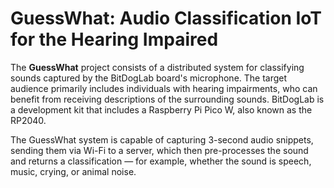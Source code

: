 # GuessWhat: Audio Classification IoT for the Hearing Impaired

The **GuessWhat** project consists of a distributed system for classifying sounds captured by the BitDogLab board's microphone. The target audience primarily includes individuals with hearing impairments, who can benefit from receiving descriptions of the surrounding sounds. BitDogLab is a development kit that includes a Raspberry Pi Pico W, also known as the RP2040.

The GuessWhat system is capable of capturing 3-second audio snippets, sending them via Wi-Fi to a server, which then pre-processes the sound and returns a classification — for example, whether the sound is speech, music, crying, or animal noise.







